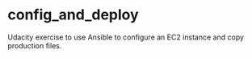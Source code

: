 # config_and_deploy
Udacity exercise to use Ansible to configure an EC2 instance and copy production files.
